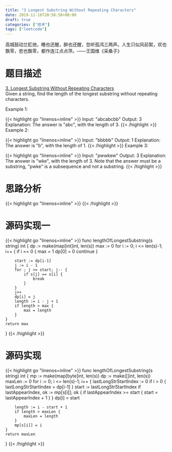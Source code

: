 ```yaml
---
title: "3 Longest Substring Without Repeating Characters"
date: 2019-11-16T20:58:58+08:00
draft: true
categories: ["技术"]
tags: ["leetcode"]
---
```

高城鼓动兰釭灺，睡也还醒，醉也还醒，忽听孤鸿三两声。人生只似风前絮，欢也飘零，悲也飘零，都作连江点点萍。——王国维《采桑子》
<!--more-->
# 题目描述
[3. Longest Substring Without Repeating Characters](https://leetcode.com/problems/longest-substring-without-repeating-characters/)   
Given a string, find the length of the longest substring without repeating characters.

Example 1:

{{< highlight go "linenos=inline" >}}
Input: "abcabcbb"
Output: 3
Explanation: The answer is "abc", with the length of 3.
{{< /highlight >}}
Example 2:

{{< highlight go "linenos=inline" >}}
Input: "bbbbb"
Output: 1
Explanation: The answer is "b", with the length of 1.
{{< /highlight >}}
Example 3:

{{< highlight go "linenos=inline" >}}
Input: "pwwkew"
Output: 3
Explanation: The answer is "wke", with the length of 3.
             Note that the answer must be a substring, "pwke" is a subsequence and not a substring.
{{< /highlight >}}
# 思路分析
{{< highlight go "linenos=inline" >}}
{{< /highlight >}}
# 源码实现一
{{< highlight go "linenos=inline" >}}
func lengthOfLongestSubstring(s string) int {
    dp := make(map[int]int, len(s))
	max := 0
	for i := 0; i <= len(s)-1; i++ {
		if i == 0 {
			max = 1
			dp[0] = 0
			continue
		}

		start := dp[i-1]
		j := i - 1
		for ; j >= start; j-- {
			if s[j] == s[i] {
				break
			}
		}
		j++
		dp[i] = j
		length := i - j + 1
		if length > max {
			max = length
		}
	}
	return max
}
{{< /highlight >}}

# 源码实现
{{< highlight go "linenos=inline" >}}
func lengthOfLongestSubstring(s string) int {
	mp := make(map[byte]int, len(s))
	dp := make([]int, len(s))
	maxLen := 0
	for i := 0; i <= len(s)-1; i++ {
		lastLongStrStartIndex := 0
		if i > 0 {
			lastLongStrStartIndex = dp[i-1]
		}
		start := lastLongStrStartIndex
		if lastAppearIndex, ok := mp[s[i]]; ok {
			if lastAppearIndex >= start {
				start = lastAppearIndex + 1
			}
		}
		dp[i] = start

		length := i - start + 1
		if length > maxLen {
			maxLen = length
		}
		mp[s[i]] = i
	}
	return maxLen
}
{{< /highlight >}}
